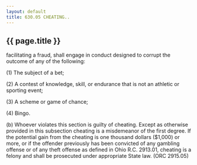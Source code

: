 ```yaml
---
layout: default 
title: 630.05 CHEATING..
---
```


{{ page.title }}
----------------
facilitating a fraud, shall engage in conduct designed to corrupt the
outcome of any of the following:

​(1) The subject of a bet;

​(2) A contest of knowledge, skill, or endurance that is not an athletic
or sporting event;

​(3) A scheme or game of chance;

​(4) Bingo.

​(b) Whoever violates this section is guilty of cheating. Except as
otherwise provided in this subsection cheating is a misdemeanor of the
first degree. If the potential gain from the cheating is one thousand
dollars (\$1,000) or more, or if the offender previously has been
convicted of any gambling offense or of any theft offense as defined in
Ohio R.C. 2913.01, cheating is a felony and shall be prosecuted under
appropriate State law. (ORC 2915.05)
